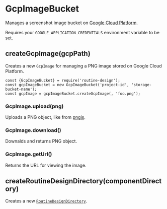 # GcpImageBucket

Manages a screenshot image bucket on [Google Cloud Platform](https://cloud.google.com/).

Requires your `GOOGLE_APPLICATION_CREDENTIALS` environment variable to be set.

## createGcpImage(gcpPath)

Creates a new `GcpImage` for managing a PNG image stored on Google Cloud Platform.

```
const {GcpImageBucket} = require('routine-design');
const gcpImageBucket = new GcpImageBucket('project-id', 'storage-bucket-name');
const gcpImage = gcpImageBucket.createGcpImage(, 'foo.png');
```

### GcpImage.upload(png)

Uploads a PNG object, like from [pngjs](https://www.npmjs.com/package/pngjs).

### GcpImage.download()

Downalds and returns PNG object.

### GcpImage.getUrl()

Returns the URL for viewing the image.

## createRoutineDesignDirectory(componentDirectory)

Creates a new [`RoutineDesignDirectory`](./routine-design-directory/README.md).